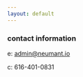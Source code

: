 ```yaml
---
layout: default
---
```

<div class="blurb">
         <section>
            <!-- FIRST BLOCK -->
            <div id="first-block">
               <div class="line">
                  <div class="margin-bottom">
                     <div class="margin">
                        <article class="s-12">
                           <h1>contact information</h1>
                           <p>e: <a href="mailto:admin@neumant.io">admin@neumant.io</a></p>
                           <p>c: <a>616-401-0831</a></p>
                        </article>
                     </div>
                  </div>
               </div>
            </div>
         </section>
</div><!-- /.blurb -->
